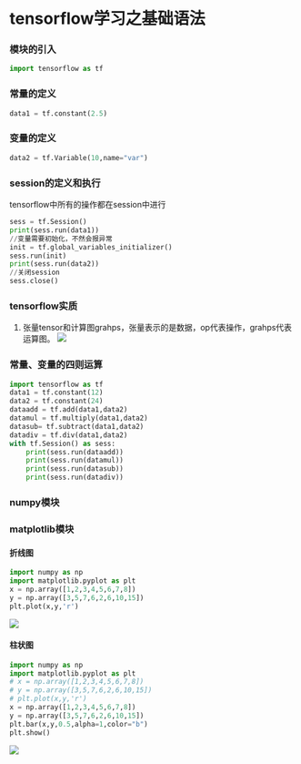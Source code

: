 # tensorflow学习之基础语法
### 模块的引入
```python
import tensorflow as tf
```

### 常量的定义
```python
data1 = tf.constant(2.5)
```

### 变量的定义
```python
data2 = tf.Variable(10,name="var")
```

### session的定义和执行
tensorflow中所有的操作都在session中进行

```python
sess = tf.Session()
print(sess.run(data1))
//变量需要初始化，不然会报异常
init = tf.global_variables_initializer()
sess.run(init)
print(sess.run(data2))
//关闭session
sess.close()
```

### tensorflow实质
1. 张量tensor和计算图grahps，张量表示的是数据，op代表操作，grahps代表运算图。
![](https://ws2.sinaimg.cn/large/006tNbRwgy1fugc3q63uyj30vm0gq0vi.jpg)

### 常量、变量的四则运算
```python
import tensorflow as tf
data1 = tf.constant(12)
data2 = tf.constant(24)
dataadd = tf.add(data1,data2)
datamul = tf.multiply(data1,data2)
datasub= tf.subtract(data1,data2)
datadiv = tf.div(data1,data2)
with tf.Session() as sess:
    print(sess.run(dataadd))
    print(sess.run(datamul))
    print(sess.run(datasub))
    print(sess.run(datadiv))
```

### numpy模块

### matplotlib模块
#### 折线图
```python
import numpy as np
import matplotlib.pyplot as plt
x = np.array([1,2,3,4,5,6,7,8])
y = np.array([3,5,7,6,2,6,10,15])
plt.plot(x,y,'r')
```

![](https://ws2.sinaimg.cn/large/006tNbRwgy1fujmyco7wfj30z80mktbq.jpg)

#### 柱状图
```python
import numpy as np
import matplotlib.pyplot as plt
# x = np.array([1,2,3,4,5,6,7,8])
# y = np.array([3,5,7,6,2,6,10,15])
# plt.plot(x,y,'r')
x = np.array([1,2,3,4,5,6,7,8])
y = np.array([3,5,7,6,2,6,10,15])
plt.bar(x,y,0.5,alpha=1,color="b")
plt.show()
```
![](https://ws2.sinaimg.cn/large/006tNbRwgy1fujnihwyfrj30ty0lognv.jpg)


